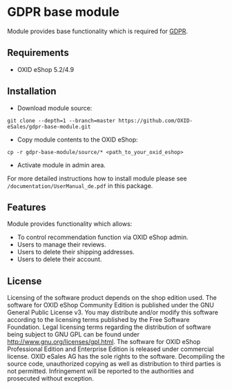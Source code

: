 GDPR base module
================

Module provides base functionality which is required for [GDPR](https://en.wikipedia.org/wiki/General_Data_Protection_Regulation).

## Requirements

* OXID eShop 5.2/4.9

## Installation

* Download module source:

```
git clone --depth=1 --branch=master https://github.com/OXID-eSales/gdpr-base-module.git
```

* Copy module contents to the OXID eShop:

```
cp -r gdpr-base-module/source/* <path_to_your_oxid_eshop>
```

* Activate module in admin area.

For more detailed instructions how to install module please see `/documentation/UserManual_de.pdf` in this package.

## Features

Module provides functionality which allows:
* To control recommendation function via OXID eShop admin.
* Users to manage their reviews.
* Users to delete their shipping addresses.
* Users to delete their account.

## License

Licensing of the software product depends on the shop edition used.
The software for OXID eShop Community Edition is published under the GNU General Public License v3.
You may distribute and/or modify this software according to the licensing terms published by the Free
Software Foundation. Legal licensing terms regarding the distribution of software being subject to GNU
GPL can be found under http://www.gnu.org/licenses/gpl.html.
The software for OXID eShop Professional Edition and Enterprise Edition is released under commercial
license. OXID eSales AG has the sole rights to the software. Decompiling the source code, unauthorized
copying as well as distribution to third parties is not permitted. Infringement will be reported to the
authorities and prosecuted without exception.
